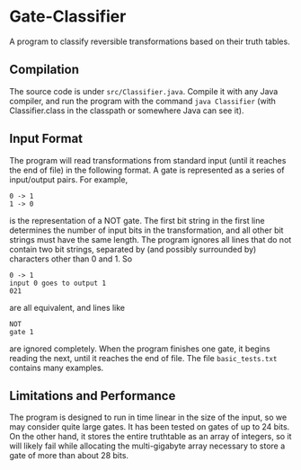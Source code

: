 # Gate-Classifier
A program to classify reversible transformations based on their truth tables.

## Compilation
The source code is under `src/Classifier.java`. Compile it with any Java compiler, and run the program with the command `java Classifier` (with Classifier.class in the classpath or somewhere Java can see it).

## Input Format
The program will read transformations from standard input (until it reaches the end of file) in the following format. A gate is represented as a series of input/output pairs. For example,
```
0 -> 1
1 -> 0
```
is the representation of a NOT gate. The first bit string in the first line determines the number of input bits in the transformation, and all other bit strings must have the same length. The program ignores all lines that do not contain two bit strings, separated by (and possibly surrounded by) characters other than 0 and 1. So
```
0 -> 1
input 0 goes to output 1
021
```
are all equivalent, and lines like
```
NOT
gate 1
```
are ignored completely. When the program finishes one gate, it begins reading the next, until it reaches the end of file. The file `basic_tests.txt` contains many examples.

## Limitations and Performance

The program is designed to run in time linear in the size of the input, so we may consider quite large gates. It has been tested on gates of up to 24 bits. On the other hand, it stores the entire truthtable as an array of integers, so it will likely fail while allocating the multi-gigabyte array necessary to store a gate of more than about 28 bits.

